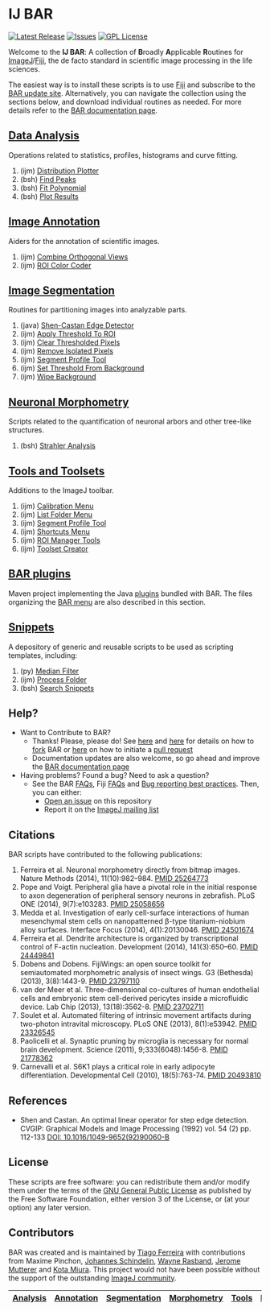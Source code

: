 # <a name="scripts"></a>IJ BAR
[![Latest Release](https://img.shields.io/github/release/tferr/Scripts.svg?style=flat-square)](https://github.com/tferr/Scripts/releases)
[![Issues](https://img.shields.io/github/issues/tferr/Scripts.svg?style=flat-square)](https://github.com/tferr/Scripts/issues)
[![GPL License](http://img.shields.io/badge/license-GPL-blue.svg?style=flat-square)](http://opensource.org/licenses/GPL-3.0)

Welcome to the **IJ BAR**: A collection of <b>B</b>roadly <b>A</b>pplicable <b>R</b>outines for [ImageJ][ij1]/[Fiji][fiji], the de facto standard in scientific image processing in the life sciences.

The easiest way is to install these scripts is to use [Fiji][fiji] and subscribe to the [BAR update site](http://fiji.sc/BAR#Installation). Alternatively, you can navigate the collection using the sections below, and download individual routines as needed.
For more details refer to the [BAR documentation page][Fiji documentation].


## [Data Analysis][Analysis]
  Operations related to statistics, profiles, histograms and curve fitting.

  1. (ijm) [Distribution Plotter](./Data_Analysis/README.md#distribution-plotter)
  2. (bsh) [Find Peaks](./Data_Analysis/README.md#find-peaks)
  3. (bsh) [Fit Polynomial](./Data_Analysis/README.md#fit-polynomial)
  4. (bsh) [Plot Results](./Data_Analysis/README.md#plot-results)


## [Image Annotation][Annotation]
  Aiders for the annotation of scientific images.

  1. (ijm) [Combine Orthogonal Views](./Annotation/README.md#combine-orthogonal-views)
  2. (ijm) [ROI Color Coder](./Annotation/README.md#roi-color-coder)

## [Image Segmentation][Segmentation]
  Routines for partitioning images into analyzable parts.

  1. (java) [Shen-Castan Edge Detector](./Segmentation/README.md#shen-castan-edge-detector)
  2. (ijm) [Apply Threshold To ROI](./Segmentation/README.md#apply-threshold-to-roi)
  3. (ijm) [Clear Thresholded Pixels](./Segmentation/README.md#clear-thresholded-pixels)
  4. (ijm) [Remove Isolated Pixels](./Segmentation/README.md#remove-isolated-pixels)
  5. (ijm) [Segment Profile Tool](./Tools/README.md#segment-profile-tool)
  6. (ijm) [Set Threshold From Background](./Segmentation/README.md#set-threshold-from-background)
  7. (ijm) [Wipe Background](./Segmentation/README.md#wipe-background)


## [Neuronal Morphometry][Morphometry]
  Scripts related to the quantification of neuronal arbors and other tree-like structures.

  1. (bsh) [Strahler Analysis](./Morphometry/README.md#strahler-analysis)


## [Tools and Toolsets][Tools]
  Additions to the ImageJ toolbar.

  1. (ijm) [Calibration Menu](./Tools/README.md#calibration-menu)
  2. (ijm) [List Folder Menu](./Tools/README.md#list-folder-menu)
  3. (ijm) [Segment Profile Tool](./Tools/README.md#segment-profile-tool)
  4. (ijm) [Shortcuts Menu](./Tools/README.md#shortcuts-menu)
  5. (ijm) [ROI Manager Tools](./Tools/README.md#roi-manager-tools)
  6. (ijm) [Toolset Creator](./Tools/README.md#toolset-creator)


## [BAR plugins][Plugins]
  Maven project implementing the Java [plugins](./BAR/README.md#bar-plugins) bundled with BAR. The files organizing the [BAR menu](./BAR/README.md#bar-menu) are also described in this section.

## [Snippets][Snippets]
  A depository of generic and reusable scripts to be used as scripting templates, including:

  1. (py) [Median Filter](./Snippets/README.md#median-filter)
  2. (ijm) [Process Folder](./Snippets/README.md#process-folder)
  3. (bsh) [Search Snippets](./Snippets/README.md#search-snippets)


## Help?
 * Want to Contribute to BAR?
    * Thanks! Please, please do! See [here](https://guides.github.com/activities/contributing-to-open-source/) and [here](https://help.github.com/articles/fork-a-repo) for details on how to [fork](https://github.com/tferr/Scripts/fork) BAR or [here](https://help.github.com/articles/using-pull-requests) on how to initiate a [pull request](https://github.com/tferr/Scripts/pulls)
    * Documentation updates are also welcome, so go ahead and improve the [BAR documentation page][Fiji documentation]
 * Having problems? Found a bug? Need to ask a question?
    * See the BAR [FAQs](http://fiji.sc/BAR#FAQ), Fiji [FAQs](http://fiji.sc/Frequently_Asked_Questions) and [Bug reporting best practices](http://fiji.sc/Bug_reporting_best_practices). Then, you can either:
      * [Open an issue](https://github.com/tferr/Scripts/issues) on this repository
      * Report it on the [ImageJ mailing list](http://imagej.nih.gov/ij/list.html)


## Citations
BAR scripts have contributed to the following publications:

  1. Ferreira et al. Neuronal morphometry directly from bitmap images.Nature Methods (2014), 11(10):982–984. [PMID 25264773](http://www.ncbi.nlm.nih.gov/pubmed/25264773)
  1. Pope and Voigt. Peripheral glia have a pivotal role in the initial response to axon degeneration of peripheral sensory neurons in zebrafish. PLoS ONE (2014), 9(7):e103283. [PMID 25058656](http://www.ncbi.nlm.nih.gov/pubmed/25058656)
  1. Medda et al. Investigation of early cell-surface interactions of human mesenchymal stem cells on nanopatterned β-type titanium-niobium alloy surfaces. Interface Focus (2014), 4(1):20130046. [PMID 24501674](http://www.ncbi.nlm.nih.gov/pubmed/24501674)
  1. Ferreira et al. Dendrite architecture is organized by transcriptional control of F-actin nucleation. Development (2014), 141(3):650–60. [PMID 24449841](http://www.ncbi.nlm.nih.gov/pubmed/24449841)
  1. Dobens and Dobens. FijiWings: an open source toolkit for semiautomated morphometric analysis of insect wings. G3 (Bethesda) (2013), 3(8):1443-9. [PMID 23797110](http://www.ncbi.nlm.nih.gov/pubmed/23797110)
  1. van der Meer et al. Three-dimensional co-cultures of human endothelial cells and embryonic stem cell-derived pericytes inside a microfluidic device. Lab Chip (2013), 13(18):3562-8. [PMID 23702711](http://www.ncbi.nlm.nih.gov/pubmed/23702711)
  1. Soulet et al. Automated filtering of intrinsic movement artifacts during two-photon intravital microscopy. PLoS ONE (2013), 8(1):e53942. [PMID 23326545](http://www.ncbi.nlm.nih.gov/pubmed/23326545)
  1. Paolicelli et al. Synaptic pruning by microglia is necessary for normal brain development. Science (2011), 9;333(6048):1456-8. [PMID 21778362](http://www.ncbi.nlm.nih.gov/pubmed/21778362)
  1. Carnevalli et al. S6K1 plays a critical role in early adipocyte differentiation. Developmental Cell (2010), 18(5):763-74. [PMID 20493810](http://www.ncbi.nlm.nih.gov/pubmed/20493810)


## References
  - Shen and Castan. An optimal linear operator for step edge detection. CVGIP: Graphical Models and Image Processing (1992) vol. 54 (2) pp. 112-133 [DOI: 10.1016/1049-9652(92)90060-B](http://dx.doi.org/10.1016/1049-9652(92)90060-B)


License
-------
These scripts are free software: you can redistribute them and/or modify them under the terms of the [GNU General Public License](http://www.gnu.org/licenses/gpl.txt) as published by the Free Software Foundation, either version 3 of the License, or (at your option) any later version.


Contributors
------------
BAR was created and is maintained by [Tiago Ferreira](mailto:tiagoalvespedrosa_at_gmail_dot_com) with contributions from Maxime Pinchon, [Johannes Schindelin](https://github.com/dscho), [Wayne Rasband][ij1], [Jerome Mutterer](https://github.com/mutterer) and [Kota Miura](https://github.com/cmci). This project would not have been possible without the support of the outstanding [ImageJ community](http://imagej.net/Mailing_Lists).


[ij1]: http://imagej.nih.gov/ij/
[fiji]: http://fiji.sc/





| [Analysis] | [Annotation] | [Segmentation] | [Morphometry] | [Tools] | [Plugins] | [Snippets] | [Fiji][Fiji documentation] |
|:----------:|:------------:|:--------------:|:-------------:|:-------:|:---------:|:----------:|:--------------------------:|


[Analysis]: https://github.com/tferr/Scripts/tree/master/Data_Analysis#analysis
[Annotation]: https://github.com/tferr/Scripts/tree/master/Annotation#annotation
[Segmentation]: https://github.com/tferr/Scripts/tree/master/Segmentation#segmentation
[Morphometry]: https://github.com/tferr/Scripts/tree/master/Morphometry#morphometry
[Tools]: https://github.com/tferr/Scripts/tree/master/Tools#tools-and-toolsets
[Plugins]: https://github.com/tferr/Scripts/tree/master/BAR#bar-plugins
[Snippets]: https://github.com/tferr/Scripts/tree/master/Snippets#snippets
[Fiji documentation]: http://fiji.sc/BAR

